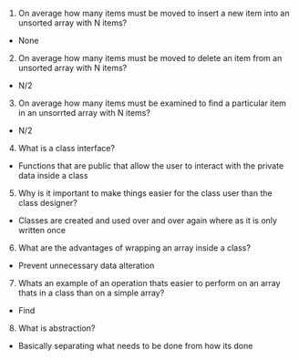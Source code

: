 1. On average how many items must be moved to insert a new item into an unsorted array with N items?
- None
2. On average how many items must be moved to delete an item from an unsorted array with N items?
- N/2
3. On average how many items must be examined to find a particular item in an unsorrted array with N items?
- N/2
4. What is a class interface?
- Functions that are public that allow the user to interact with the private data inside a class
5. Why is it important to make things easier for the class user than the class designer?
- Classes are created and used over and over again where as it is only written once
6. What are the advantages of wrapping an array inside a class?
- Prevent unnecessary data alteration
7. Whats an example of an operation thats easier to perform on an array thats in a class than on a simple array?
- Find
8. What is abstraction?
- Basically separating what needs to be done from how its done
